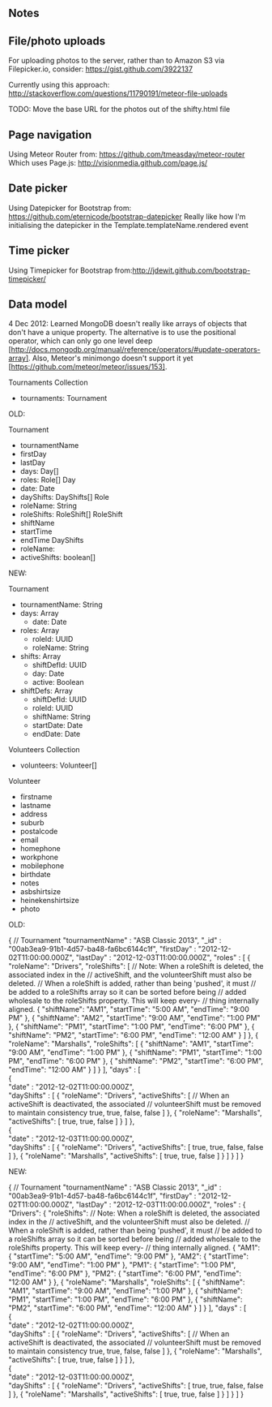 Notes
----------

## File/photo uploads

For uploading photos to the server, rather than to Amazon S3 via Filepicker.io, consider: https://gist.github.com/3922137

Currently using this approach: http://stackoverflow.com/questions/11790191/meteor-file-uploads

TODO: Move the base URL for the photos out of the shifty.html file


## Page navigation

Using Meteor Router from: https://github.com/tmeasday/meteor-router
Which uses Page.js: http://visionmedia.github.com/page.js/


## Date picker

Using Datepicker for Bootstrap from: https://github.com/eternicode/bootstrap-datepicker
Really like how I'm initialising the datepicker in the Template.templateName.rendered event


## Time picker

Using Timepicker for Bootstrap from:http://jdewit.github.com/bootstrap-timepicker/


## Data model

4 Dec 2012: Learned MongoDB doesn't really like arrays of objects that don't have a unique property. The alternative is to use the positional operator, which can only go one level deep [http://docs.mongodb.org/manual/reference/operators/#update-operators-array]. Also, Meteor's minimongo doesn't support it yet [https://github.com/meteor/meteor/issues/153]. 

Tournaments Collection
- tournaments: Tournament

OLD:

Tournament
- tournamentName
- firstDay
- lastDay
- days: Day[]
- roles: Role[]
Day
- date: Date
- dayShifts: DayShifts[]
Role
- roleName: String
- roleShifts: RoleShift[]
RoleShift
- shiftName
- startTime
- endTime
DayShifts
- roleName:
- activeShifts: boolean[]

NEW:

Tournament
- tournamentName: String
- days: Array
  - date: Date
- roles: Array
  - roleId: UUID
  - roleName: String
- shifts: Array
  - shiftDefId: UUID
  - day: Date
  - active: Boolean
- shiftDefs: Array
  - shiftDefId: UUID
  - roleId: UUID
  - shiftName: String
  - startDate: Date
  - endDate: Date




Volunteers Collection
- volunteers: Volunteer[]

Volunteer
- firstname
- lastname
- address
- suburb
- postalcode
- email
- homephone
- workphone
- mobilephone
- birthdate
- notes
- asbshirtsize
- heinekenshirtsize
- photo

OLD:

{ // Tournament 
	"tournamentName" : "ASB Classic 2013", 
  "_id" : "00ab3ea9-91b1-4d57-ba48-fa6bc6144c1f",
	"firstDay" : "2012-12-02T11:00:00.000Z", 
	"lastDay" : "2012-12-03T11:00:00.000Z", 
  "roles" : 
  [
  	{
  		"roleName": "Drivers",
  		"roleShifts":
  		[
  					// Note: When a roleShift is deleted, the associated index in the
  					// activeShift, and the volunteerShift must also be deleted.
  					// When a roleShift is added, rather than being 'pushed', it must
  					// be added to a roleShifts array so it can be sorted before being
  					// added wholesale to the roleShifts property. This will keep every-
  					// thing internally aligned.
  			{
		  		"shiftName": "AM1",
		  		"startTime": "5:00 AM",
		  		"endTime": "9:00 PM"
  			},
  			{
		  		"shiftName": "AM2",
		  		"startTime": "9:00 AM",
		  		"endTime": "1:00 PM"
  			},
  			{
		  		"shiftName": "PM1",
		  		"startTime": "1:00 PM",
		  		"endTime": "6:00 PM"
  			},
  			{
		  		"shiftName": "PM2",
		  		"startTime": "6:00 PM",
		  		"endTime": "12:00 AM"
  			}
  		]
  	},
  	{
  		"roleName": "Marshalls",
  		"roleShifts":
  		[
  			{
		  		"shiftName": "AM1",
		  		"startTime": "9:00 AM",
		  		"endTime": "1:00 PM"
  			},
  			{
		  		"shiftName": "PM1",
		  		"startTime": "1:00 PM",
		  		"endTime": "6:00 PM"
  			},
  			{
		  		"shiftName": "PM2",
		  		"startTime": "6:00 PM",
		  		"endTime": "12:00 AM"
  			}
  		]
  	}
  ], 
	"days" : 
	[ 	
	  { 	
	  	"date" : "2012-12-02T11:00:00.000Z", 	
	  	"dayShifts" : 
	  	[
	  		{
	  			"roleName": "Drivers",
	  			"activeShifts": 
	  			[
	  								// When an activeShift is deactivated, the associated
	  								// volunteerShift must be removed to maintain consistency
	  				true,
	  				true,
	  				false,
	  				false
	  			]
	  		},
	  		{
	  			"roleName": "Marshalls",
	  			"activeShifts": 
	  			[
	  				true,
	  				true,
	  				false
	  			]
	  		}
	  	] 
	  }, 	
	  { 	
	  	"date" : "2012-12-03T11:00:00.000Z", 	
	  	"dayShifts" : 
	  	[
	  		{
	  			"roleName": "Drivers",
	  			"activeShifts": 
	  			[
	  				true,
	  				true,
	  				false,
	  				false
	  			]
	  		},
	  		{
	  			"roleName": "Marshalls",
	  			"activeShifts": 
	  			[
	  				true,
	  				true,
	  				false
	  			]
	  		}
	  	] 
	  } 
  ]
}

NEW:

{ // Tournament 
	"tournamentName" : "ASB Classic 2013", 
  "_id" : "00ab3ea9-91b1-4d57-ba48-fa6bc6144c1f",
	"firstDay" : "2012-12-02T11:00:00.000Z", 
	"lastDay" : "2012-12-03T11:00:00.000Z", 
  "roles" : 
 	{
  	"Drivers":
  	{
  		"roleShifts":
  					// Note: When a roleShift is deleted, the associated index in the
  					// activeShift, and the volunteerShift must also be deleted.
  					// When a roleShift is added, rather than being 'pushed', it must
  					// be added to a roleShifts array so it can be sorted before being
  					// added wholesale to the roleShifts property. This will keep every-
  					// thing internally aligned.
 			{
	  		"AM1":
	  		{
		  		"startTime": "5:00 AM",
		  		"endTime": "9:00 PM"
  			},
	  		"AM2":
	  		{
		  		"startTime": "9:00 AM",
		  		"endTime": "1:00 PM"
  			},
	  		"PM1":
	  		{
		  		"startTime": "1:00 PM",
		  		"endTime": "6:00 PM"
  			},
	  		"PM2":
	  		{
		  		"startTime": "6:00 PM",
		  		"endTime": "12:00 AM"
  			}
	  	},
  	{
  		"roleName": "Marshalls",
  		"roleShifts":
  		[
  			{
		  		"shiftName": "AM1",
		  		"startTime": "9:00 AM",
		  		"endTime": "1:00 PM"
  			},
  			{
		  		"shiftName": "PM1",
		  		"startTime": "1:00 PM",
		  		"endTime": "6:00 PM"
  			},
  			{
		  		"shiftName": "PM2",
		  		"startTime": "6:00 PM",
		  		"endTime": "12:00 AM"
  			}
  		]
  	}
  ], 
	"days" : 
	[ 	
	  { 	
	  	"date" : "2012-12-02T11:00:00.000Z", 	
	  	"dayShifts" : 
	  	[
	  		{
	  			"roleName": "Drivers",
	  			"activeShifts": 
	  			[
	  								// When an activeShift is deactivated, the associated
	  								// volunteerShift must be removed to maintain consistency
	  				true,
	  				true,
	  				false,
	  				false
	  			]
	  		},
	  		{
	  			"roleName": "Marshalls",
	  			"activeShifts": 
	  			[
	  				true,
	  				true,
	  				false
	  			]
	  		}
	  	] 
	  }, 	
	  { 	
	  	"date" : "2012-12-03T11:00:00.000Z", 	
	  	"dayShifts" : 
	  	[
	  		{
	  			"roleName": "Drivers",
	  			"activeShifts": 
	  			[
	  				true,
	  				true,
	  				false,
	  				false
	  			]
	  		},
	  		{
	  			"roleName": "Marshalls",
	  			"activeShifts": 
	  			[
	  				true,
	  				true,
	  				false
	  			]
	  		}
	  	] 
	  } 
  ]
}




